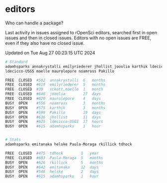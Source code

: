 # editors

Who can handle a package?

Last activity in issues assigned to rOpenSci editors, searched first in open
issues and then in closed issues. Editors with no open issues are FREE, even if
they also have no closed issue.


Updated on Tue Aug 27 00:23:15 UTC 2024

```bash
# Standard
adamhsparks annakrystalli emilyriederer jhollist jooolia karthik ldecicco
ldecicco-USGS maelle maurolepore noamross Pakillo

FREE  CLOSED  #502  annakrystalli  6   months
FREE  CLOSED  #619  emilyriederer  5   months
FREE  CLOSED  #39   sckott,maelle  1   month
FREE  CLOSED  #648  jooolia        27  days
FREE  CLOSED  #620  maurolepore    4   days
BUSY  OPEN    #556  noamross       3   months
BUSY  OPEN    #575  karthik        3   months
BUSY  OPEN    #599  Pakillo        19  days
BUSY  OPEN    #636  jhollist       11  days
BUSY  OPEN    #625  ldecicco-USGS  17  hours
BUSY  OPEN    #615  adamhsparks    1   hour


# Stats
adamhsparks emitanaka helske Paula-Moraga rkillick tdhock

FREE  CLOSED  #475  tdhock        1   year
FREE  CLOSED  #603  Paula-Moraga  5   months
BUSY  OPEN    #626  rkillick      5   months
BUSY  OPEN    #642  emitanaka     12  days
BUSY  OPEN    #546  helske        2   days
BUSY  OPEN    #615  adamhsparks   1   hour
```
